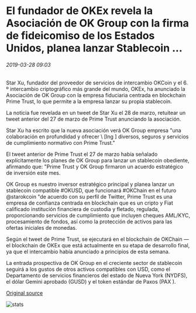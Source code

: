 # El fundador de OKEx revela la Asociación de OK Group con la firma de fideicomiso de los Estados Unidos, planea lanzar Stablecoin ...

###### 2019-03-28 09:03

Star Xu, fundador del proveedor de servicios de intercambio OKCoin y el 6. º intercambio criptográfico más grande del mundo, OKEx, ha anunciado la Asociación de OK Group con la empresa fiduciaria centrada en blockchain Prime Trust, lo que permite a la empresa lanzar su propia stablecoin.

La noticia fue revelada en un tweet de Star Xu el 28 de marzo, retuitear un tweet anterior del 27 de marzo de Prime Trust anunciando la asociación.

Star Xu ha escrito que la nueva asociación verá OK Group empresa "una colaboración en profundidad y ofrecer \ [Ing \] diversos, seguros y servicios de cumplimiento normativo con Prime Trust."

El tweet anterior de Prime Trust el 27 de marzo había señalado explícitamente los planes de OK Group para lanzar un stablecoin obediente, afirmando que: "Prime Trust y OK Group firmaron un acuerdo estratégico de inversión este mes.

OK Group es nuestro inversor estratégico principal y planea lanzar un stablecoin compatible #OKUSD, que funcionará #OKChain en el futuro @starokcoin "de acuerdo con su perfil de Twitter, Prime Trust es una empresa de confianza centrada en blockchain que es un cripto y Fiat calificado institución financiera de custodia y fletado, regulada, proporcionando servicios de cumplimiento que incluyen cheques AML/KYC, procesamiento de fondos, así como la protección de activos para las ofertas iniciales de monedas.

Según el tweet de Prime Trust, se ejecutará en el blockchain de OKChain — el blockchain de OKEx que está actualmente en su etapa de desarrollo final, ya que el intercambio había anunciado a principios de esta semana.

La entrada prospectiva de OK Group en el creciente sector de stablecoin seguirá a los gustos de otros activos compatibles con USD, como el Departamento de servicios financieros del estado de Nueva York (NYDFS), el dólar Gemini aprobado (GUSD) y el token estándar de Paxos (PAX ).

[Original source](https://cointelegraph.com/news/okex-founder-reveals-ok-groups-partnership-with-us-trust-firm-plan-to-launch-stablecoin)

![stats](https://c.statcounter.com/11760860/0/a89fa40b/1/ "stats")